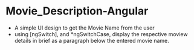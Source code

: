 # Movie_Description-Angular

- A simple UI design to get the Movie Name from the user
- using [ngSwitch], and *ngSwitchCase, display the respective moview details in brief as a paragraph below the entered movie name.
